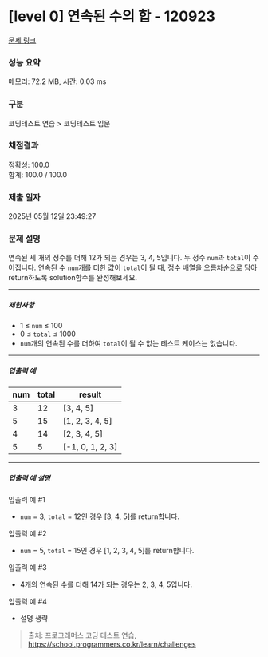 # [level 0] 연속된 수의 합 - 120923 

[문제 링크](https://school.programmers.co.kr/learn/courses/30/lessons/120923) 

### 성능 요약

메모리: 72.2 MB, 시간: 0.03 ms

### 구분

코딩테스트 연습 > 코딩테스트 입문

### 채점결과

정확성: 100.0<br/>합계: 100.0 / 100.0

### 제출 일자

2025년 05월 12일 23:49:27

### 문제 설명

<p>연속된 세 개의 정수를 더해 12가 되는 경우는 3, 4, 5입니다. 두 정수 <code>num</code>과 <code>total</code>이 주어집니다. 연속된 수 <code>num</code>개를 더한 값이 <code>total</code>이 될 때, 정수 배열을 오름차순으로 담아 return하도록 solution함수를 완성해보세요.</p>

<hr>

<h5>제한사항</h5>

<ul>
<li>1 ≤ <code>num</code> ≤ 100</li>
<li>0 ≤ <code>total</code> ≤ 1000</li>
<li><code>num</code>개의 연속된 수를 더하여 <code>total</code>이 될 수 없는 테스트 케이스는 없습니다.</li>
</ul>

<hr>

<h5>입출력 예</h5>
<table class="table">
        <thead><tr>
<th>num</th>
<th>total</th>
<th>result</th>
</tr>
</thead>
        <tbody><tr>
<td>3</td>
<td>12</td>
<td>[3, 4, 5]</td>
</tr>
<tr>
<td>5</td>
<td>15</td>
<td>[1, 2, 3, 4, 5]</td>
</tr>
<tr>
<td>4</td>
<td>14</td>
<td>[2, 3, 4, 5]</td>
</tr>
<tr>
<td>5</td>
<td>5</td>
<td>[-1, 0, 1, 2, 3]</td>
</tr>
</tbody>
      </table>
<hr>

<h5>입출력 예 설명</h5>

<p>입출력 예 #1</p>

<ul>
<li><code>num</code> = 3, <code>total</code> = 12인 경우 [3, 4, 5]를 return합니다.</li>
</ul>

<p>입출력 예 #2</p>

<ul>
<li><code>num</code> = 5, <code>total</code> = 15인 경우 [1, 2, 3, 4, 5]를 return합니다.</li>
</ul>

<p>입출력 예 #3</p>

<ul>
<li>4개의 연속된 수를 더해 14가 되는 경우는 2, 3, 4, 5입니다.</li>
</ul>

<p>입출력 예 #4</p>

<ul>
<li>설명 생략</li>
</ul>


> 출처: 프로그래머스 코딩 테스트 연습, https://school.programmers.co.kr/learn/challenges